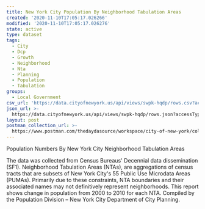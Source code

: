 ```yaml
---
title: New York City Population By Neighborhood Tabulation Areas
created: '2020-11-10T17:05:17.026266'
modified: '2020-11-10T17:05:17.026276'
state: active
type: dataset
tags:
  - City
  - Dcp
  - Growth
  - Neighborhood
  - Nta
  - Planning
  - Population
  - Tabulation
groups:
  - Local Government
csv_url: 'https://data.cityofnewyork.us/api/views/swpk-hqdp/rows.csv?accessType=DOWNLOAD'
json_url: >-
  https://data.cityofnewyork.us/api/views/swpk-hqdp/rows.json?accessType=DOWNLOAD
layout: post
postman_collection_url: >-
  https://www.postman.com/thedaydasource/workspace/city-of-new-york/collection/15909983-d4e054ac-eb93-4e08-a25c-fd0b86cf42ce
---
```

Population Numbers By New York City Neighborhood Tabulation Areas

The data was collected from Census Bureaus' Decennial data dissemination (SF1). 
Neighborhood Tabulation Areas (NTAs), are aggregations of census tracts that are subsets of New York City's 55 Public Use Microdata Areas (PUMAs). Primarily due to these constraints, NTA boundaries and their associated names may not definitively represent neighborhoods. 
This report shows change in population from 2000 to 2010 for each NTA.
Compiled by the Population Division – New York City Department of City Planning.
